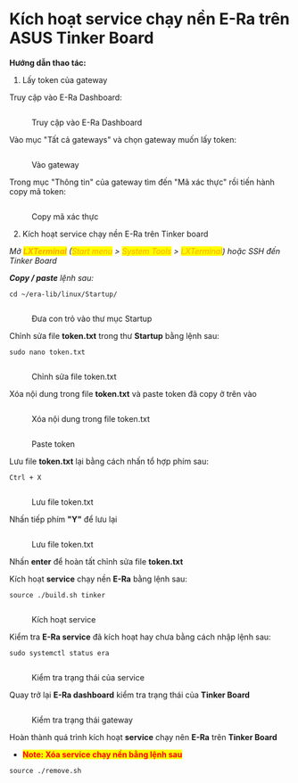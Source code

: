 # Kích hoạt service chạy nền E-Ra trên ASUS Tinker Board

**Hướng dẫn thao tác:**

1. Lấy token của gateway

Truy cập vào E-Ra Dashboard:

<figure><img src="../.gitbook/assets/image (14) (1) (1).png" alt=""><figcaption><p>Truy cập vào E-Ra Dashboard</p></figcaption></figure>

Vào mục "Tất cả gateways" và chọn gateway muốn lấy token:

<figure><img src="../.gitbook/assets/image (1) (1) (1) (1) (1).png" alt=""><figcaption><p>Vào gateway</p></figcaption></figure>

Trong mục "Thông tin" của gateway tìm đến "Mã xác thực" rồi tiến hành copy mã token:

<figure><img src="../.gitbook/assets/image (2) (1) (1) (1) (1).png" alt=""><figcaption><p>Copy mã xác thực</p></figcaption></figure>

2. Kích hoạt service chạy nền E-Ra trên Tinker board

_Mở <mark style="color:orange;">**LXTerminal**</mark> (<mark style="color:orange;">Start menu</mark> > <mark style="color:orange;">System Tools</mark> > <mark style="color:orange;">LXTerminal</mark>) hoặc SSH đến Tinker Board_

_**Copy / paste** lệnh sau:_

```
cd ~/era-lib/linux/Startup/
```

<figure><img src="../.gitbook/assets/image (4) (1) (1) (1) (1).png" alt=""><figcaption><p>Đưa con trỏ vào thư mục Startup</p></figcaption></figure>

Chỉnh sửa file **token.txt** trong thư **Startup** bằng lệnh sau:

```
sudo nano token.txt
```

<figure><img src="../.gitbook/assets/image (5) (1) (1) (1) (1).png" alt=""><figcaption><p>Chỉnh sửa file token.txt</p></figcaption></figure>

Xóa nội dung trong file **token.txt** và paste token đã copy ở trên vào

<figure><img src="../.gitbook/assets/image (6) (1) (1) (1) (1).png" alt=""><figcaption><p>Xóa nội dung trong file token.txt</p></figcaption></figure>

<figure><img src="../.gitbook/assets/image (7) (1) (1) (1).png" alt=""><figcaption><p>Paste token</p></figcaption></figure>

Lưu file **token.txt** lại bằng cách nhấn tổ hợp phím sau:

```
Ctrl + X
```

<figure><img src="../.gitbook/assets/image (8) (1) (1) (1).png" alt=""><figcaption><p>Lưu file token.txt</p></figcaption></figure>

Nhấn tiếp phím **"Y"** để lưu lại

<figure><img src="../.gitbook/assets/image (9) (1) (1) (1).png" alt=""><figcaption><p>Lưu file token.txt</p></figcaption></figure>

Nhấn **enter** để hoàn tất chỉnh sửa file **token.txt**

Kích hoạt **service** chạy nền **E-Ra** bằng lệnh sau:

```
source ./build.sh tinker
```

<figure><img src="../.gitbook/assets/image (11) (1) (1) (1).png" alt=""><figcaption><p>Kích hoạt service</p></figcaption></figure>

Kiểm tra **E-Ra service** đã kích hoạt hay chưa bằng cách nhập lệnh sau:

```
sudo systemctl status era
```

<figure><img src="../.gitbook/assets/image (12) (1) (1) (1).png" alt=""><figcaption><p>Kiểm tra trạng thái của service</p></figcaption></figure>

Quay trở lại **E-Ra dashboard** kiểm tra trạng thái của **Tinker Board**

<figure><img src="../.gitbook/assets/image (13) (1) (1) (1).png" alt=""><figcaption><p>Kiểm tra trạng thái gateway</p></figcaption></figure>

Hoàn thành quá trình kích hoạt **service** chạy nên **E-Ra** trên **Tinker Board**

* <mark style="color:red;">**Note: Xóa service chạy nền bằng lệnh sau**</mark>

```
source ./remove.sh
```


